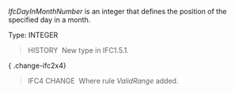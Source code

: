 ﻿_IfcDayInMonthNumber_ is an integer that defines the position of the specified day in a month.

Type: INTEGER

> HISTORY&nbsp; New type in IFC1.5.1.

{ .change-ifc2x4}
> IFC4 CHANGE&nbsp; Where rule _ValidRange_ added.
